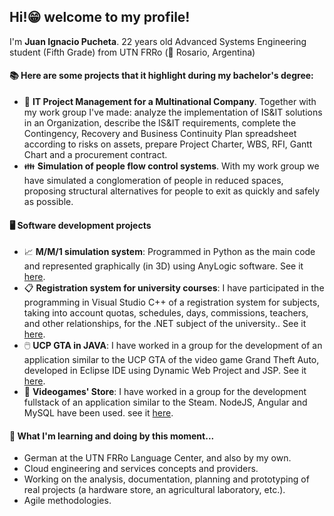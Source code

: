 ## Hi!😁 welcome to my profile!


I'm **Juan Ignacio Pucheta**. 22 years old Advanced Systems Engineering student (Fifth Grade) from UTN FRRo (📍 Rosario, Argentina)

#### 📚 Here are some projects that it highlight during my bachelor's degree:
- 🏢 **IT Project Management for a Multinational Company**. Together with my work group I've made: analyze the implementation of IS&IT solutions in an Organization, describe the IS&IT requirements, complete the Contingency, Recovery and Business Continuity Plan spreadsheet according to risks on assets, prepare Project Charter, WBS, RFI, Gantt Chart and a procurement contract.
- 👪 **Simulation of people flow control systems**. With my work group we have simulated a conglomeration of people in reduced spaces, proposing structural alternatives for people to exit as quickly and safely as possible. 

#### 🖥️ Software development projects
- 📈 **M/M/1 simulation system**: Programmed in Python as the main code and represented graphically (in 3D) using AnyLogic software. See it [here](https://github.com/Luchoragusa/Simulacion/tree/main/TP-3/MM1).
- 📋 **Registration system for university courses**: I have participated in the programming in Visual Studio C++ of a registration system for subjects, taking into account quotas, schedules, days, commissions, teachers, and other relationships, for the .NET subject of the university.. See it [here](https://github.com/Luchoragusa/TP-Final-.NET).
- 🖱️ **UCP GTA in JAVA**: I have worked in a group for the development of an application similar to the UCP GTA of the video game Grand Theft Auto, developed in Eclipse IDE using Dynamic Web Project and JSP. See it [here](https://github.com/Luchoragusa/UCP).
- 🛒 **Videogames' Store**: I have worked in a group for the development fullstack of an application similar to the Steam. NodeJS, Angular and MySQL have been used. see it [here](https://github.com/Luchoragusa/MachineStore-Front).

#### 📖 What I'm learning and doing by this moment...
- German at the UTN FRRo Language Center, and also by my own.
- Cloud engineering and services concepts and providers.
- Working on the analysis, documentation, planning and prototyping of real projects (a hardware store, an agricultural laboratory, etc.).
- Agile methodologies.
